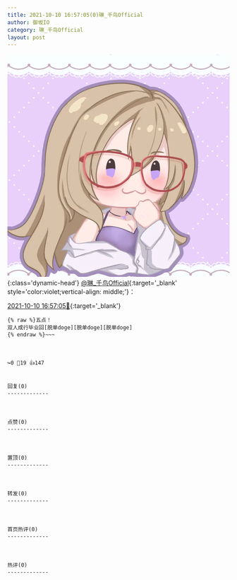 ```yaml
---
title: 2021-10-10 16:57:05(0)琳_千鸟Official
author: 御坂IO
category: 琳_千鸟Official
layout: post
---
```


![img](/images/c0a88f85ebd0d056f37b114e0748e69556c8b488.jpg){:class='dynamic-head'}
[@琳_千鸟Official](https://space.bilibili.com/1620923329/dynamic){:target='_blank' style='color:violet;vertical-align: middle;'}：

[2021-10-10 16:57:05🔗](https://t.bilibili.com/579897142759092320){:target='_blank'}

~~~
{% raw %}五点！
双人成行毕业回[脱单doge][脱单doge][脱单doge]
{% endraw %}~~~



↪️0 💬19 👍147


回复(0)
-------------



点赞(0)
-------------



置顶(0)
-------------



转发(0)
-------------



首页热评(0)
-------------



热评(0)
-------------



